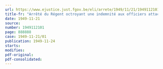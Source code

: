 ```yaml
---
url: https://www.ejustice.just.fgov.be/eli/arrete/1949/11/21/1949112101/justel
title-fr: "Arrêté du Régent octroyant une indemnité aux officiers attachés au secrétariat administratif et technique du département de la défense nationale"
date: 1949-11-21
source:
number: 1949112101
page: 888888
case: 1949-11-21/01
publication: 1949-11-24
starts:
modifies:
pdf-original:
pdf-consolidated:
---
```


